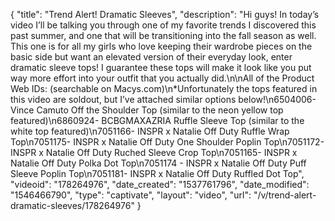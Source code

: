 {
    "title": "Trend Alert! Dramatic Sleeves",
    "description": "Hi guys! In today’s video I’ll be talking you through one of my favorite trends I discovered this past summer, and one that will be transitioning into the fall season as well. This one is for all my girls who love keeping their wardrobe pieces on the basic side but want an elevated version of their everyday look, enter dramatic sleeve tops! I guarantee these tops will make it look like you put way more effort into your outfit that you actually did.\n\nAll of the Product Web IDs: (searchable on Macys.com)\n*Unfortunately the tops featured in this video are soldout, but I’ve attached similar options below!\n6504006- Vince Camuto Off the Shoulder Top (similar to the neon yellow top featured)\n6860924- BCBGMAXAZRIA Ruffle Sleeve Top (similar to the white top featured)\n7051166- INSPR x Natalie Off Duty Ruffle Wrap Top\n7051175- INSPR x Natalie Off Duty One Shoulder Poplin Top\n7051172- INSPR x Natalie Off Duty Ruched Sleeve Crop Top\n7051165- INSPR x Natalie Off Duty Polka Dot Top\n7051174 - INSPR x Natalie Off Duty Puff Sleeve Poplin Top\n7051181- INSPR x Natalie Off Duty Ruffled Dot Top",
    "videoid": "178264976",
    "date_created": "1537761796",
    "date_modified": "1546466790",
    "type": "captivate",
    "layout": "video",
    "url": "\/v\/trend-alert-dramatic-sleeves\/178264976"
}